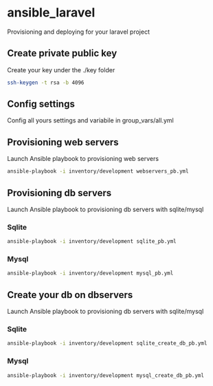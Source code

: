 # ansible_laravel
Provisioning and deploying for your laravel project

## Create private public key 
Create your key under the ./key folder

```bash
ssh-keygen -t rsa -b 4096
```

## Config settings
Config all yours settings and variabile in group_vars/all.yml

## Provisioning web servers
Launch Ansible playbook to provisioning web servers

```bash
ansible-playbook -i inventory/development webservers_pb.yml
```

## Provisioning db servers
Launch Ansible playbook to provisioning db servers with sqlite/mysql

### Sqlite
```bash
ansible-playbook -i inventory/development sqlite_pb.yml
```

### Mysql
```bash
ansible-playbook -i inventory/development mysql_pb.yml
```

## Create your db on dbservers
Launch Ansible playbook to provisioning db servers with sqlite/mysql

### Sqlite
```bash
ansible-playbook -i inventory/development sqlite_create_db_pb.yml
```

### Mysql
```bash
ansible-playbook -i inventory/development mysql_create_db_pb.yml
```

